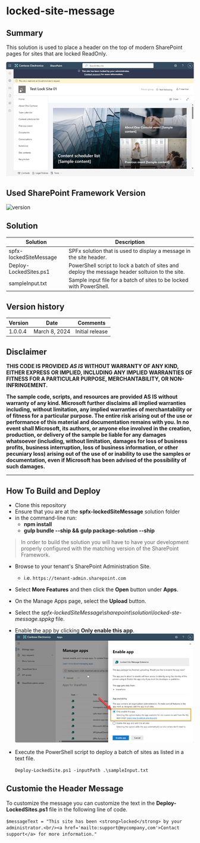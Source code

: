 # locked-site-message

## Summary

This solution is used to place a header on the top of modern SharePoint pages for sites that are locked ReadOnly.

![Image displaying the message in a site.](./assets/solution-preview.png)

## Used SharePoint Framework Version

![version](https://img.shields.io/badge/version-1.18.2-green.svg)

## Solution

| Solution    | Description                                              |
| ----------- | ------------------------------------------------------- |
| spfx-lockedSiteMessage | SPFx solution that is used to display a message in the site header. |
| Deploy-LockedSites.ps1 | PowerShell script to lock a batch of sites and deploy the message header soltuion to the site. |
| sampleInput.txt | Sample input file for a batch of sites to be locked with PowerShell. |


## Version history

| Version | Date             | Comments        |
| ------- | ---------------- | --------------- |
| 1.0.0.4 | March 8, 2024 | Initial release |

## Disclaimer

**THIS CODE IS PROVIDED _AS IS_ WITHOUT WARRANTY OF ANY KIND, EITHER EXPRESS OR IMPLIED, INCLUDING ANY IMPLIED WARRANTIES OF FITNESS FOR A PARTICULAR PURPOSE, MERCHANTABILITY, OR NON-INFRINGEMENT.**

**The sample code, scripts, and resources are provided AS IS without warranty of any kind. Microsoft further disclaims all implied warranties including, without limitation, any implied warranties of merchantability or of fitness for a particular purpose. The entire risk arising out of the use or performance of this material and documentation remains with you. In no event shall Microsoft, its authors, or anyone else involved in the creation, production, or delivery of the sample be liable for any damages whatsoever (including, without limitation, damages for loss of business profits, business interruption, loss of business information, or other pecuniary loss) arising out of the use of or inability to use the samples or documentation, even if Microsoft has been advised of the possibility of such damages.**

---

## How To Build and Deploy

- Clone this repository
- Ensure that you are at the **spfx-lockedSiteMessage** solution folder
- in the command-line run:
  - **npm install**
  - **gulp bundle --ship && gulp package-solution --ship**

> In order to build the solution you will have to have your development properly configured with the matching version of the SharePoint Framework.

- Browse to your tenant's SharePoint Administration Site.
  - i.e. `https://tenant-admin.sharepoint.com`

- Select **More Features** and then click the **Open** button under **Apps**.
- On the Manage Apps page, select the **Upload** button.
- Select the *spfx-lockedSiteMessage\sharepoint\solution\locked-ste-message.sppkg* file.
- Enable the app by clicking **Only enable this app**.
  ![Click Only enable this app](./assets/enable-app.png)
- Execute the PowerShell script to deploy a batch of sites as listed in a text file.

  `Deploy-LockedSite.ps1 -inputPath .\sampleInput.txt`

## Customie the Header Message

To customize the message you can customize the text in the **Deploy-LockedSites.ps1** file in the following line of code.

`$messageText = "This site has been <strong>locked</strong> by your administrator.<br/><a href='mailto:support@mycompany,com'>Contact support</a> for more information."
`

 
